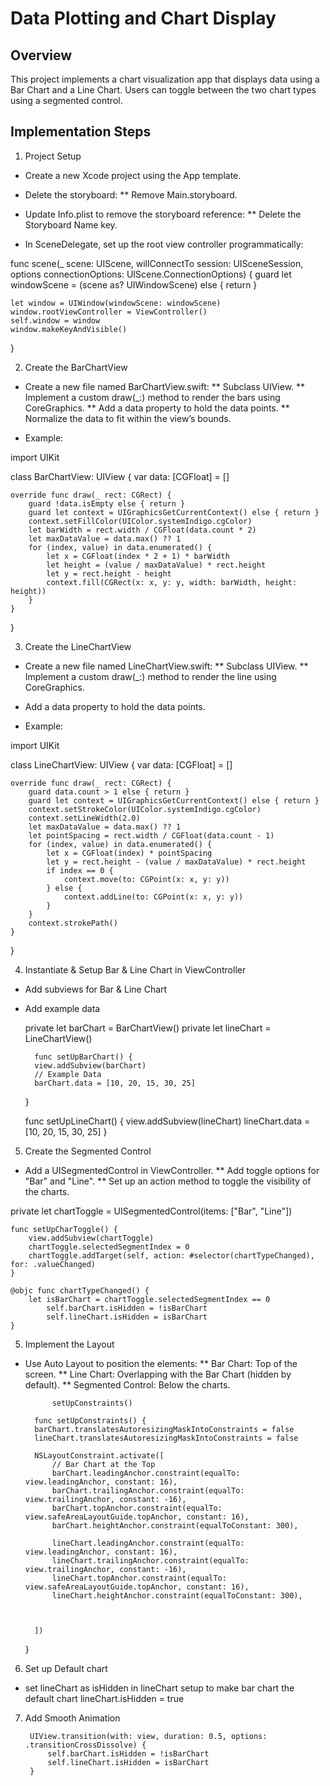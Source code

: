 # Data Plotting and Chart Display

## Overview

This project implements a chart visualization app that displays data using a Bar Chart and a Line Chart. Users can toggle between the two chart types using a segmented control.

## Implementation Steps
1. Project Setup
* Create a new Xcode project using the App template.
* Delete the storyboard:
** Remove Main.storyboard.
* Update Info.plist to remove the storyboard reference:
** Delete the Storyboard Name key.

* In SceneDelegate, set up the root view controller programmatically:

func scene(_ scene: UIScene, willConnectTo session: UISceneSession, options connectionOptions: UIScene.ConnectionOptions) {
    guard let windowScene = (scene as? UIWindowScene) else { return }

    let window = UIWindow(windowScene: windowScene)
    window.rootViewController = ViewController()
    self.window = window
    window.makeKeyAndVisible()
}

2. Create the BarChartView
* Create a new file named BarChartView.swift:
** Subclass UIView.
** Implement a custom draw(_:) method to render the bars using CoreGraphics.
** Add a data property to hold the data points.
** Normalize the data to fit within the view’s bounds.

* Example:

import UIKit

class BarChartView: UIView {
    var data: [CGFloat] = []

    override func draw(_ rect: CGRect) {
        guard !data.isEmpty else { return }
        guard let context = UIGraphicsGetCurrentContext() else { return }
        context.setFillColor(UIColor.systemIndigo.cgColor)
        let barWidth = rect.width / CGFloat(data.count * 2)
        let maxDataValue = data.max() ?? 1
        for (index, value) in data.enumerated() {
            let x = CGFloat(index * 2 + 1) * barWidth
            let height = (value / maxDataValue) * rect.height
            let y = rect.height - height
            context.fill(CGRect(x: x, y: y, width: barWidth, height: height))
        }
    }
}

3. Create the LineChartView
* Create a new file named LineChartView.swift:
** Subclass UIView.
** Implement a custom draw(_:) method to render the line using CoreGraphics.
* Add a data property to hold the data points.

* Example:

import UIKit

class LineChartView: UIView {
    var data: [CGFloat] = []

    override func draw(_ rect: CGRect) {
        guard data.count > 1 else { return }
        guard let context = UIGraphicsGetCurrentContext() else { return }
        context.setStrokeColor(UIColor.systemIndigo.cgColor)
        context.setLineWidth(2.0)
        let maxDataValue = data.max() ?? 1
        let pointSpacing = rect.width / CGFloat(data.count - 1)
        for (index, value) in data.enumerated() {
            let x = CGFloat(index) * pointSpacing
            let y = rect.height - (value / maxDataValue) * rect.height
            if index == 0 {
                context.move(to: CGPoint(x: x, y: y))
            } else {
                context.addLine(to: CGPoint(x: x, y: y))
            }
        }
        context.strokePath()
    }
}

4. Instantiate & Setup Bar & Line Chart in ViewController
* Add subviews for Bar & Line Chart
* Add example data 

    private let barChart = BarChartView()
    private let lineChart = LineChartView()
    
        func setUpBarChart() {
        view.addSubview(barChart)
        // Example Data
        barChart.data = [10, 20, 15, 30, 25]
    }
    
    func setUpLineChart() {
        view.addSubview(lineChart)
        lineChart.data = [10, 20, 15, 30, 25]
    }

5. Create the Segmented Control
* Add a UISegmentedControl in ViewController.
** Add toggle options for "Bar" and "Line".
** Set up an action method to toggle the visibility of the charts.

private let chartToggle = UISegmentedControl(items: ["Bar", "Line"])

    func setUpCharToggle() {
        view.addSubview(chartToggle)
        chartToggle.selectedSegmentIndex = 0
        chartToggle.addTarget(self, action: #selector(chartTypeChanged), for: .valueChanged)
    }

    @objc func chartTypeChanged() {
        let isBarChart = chartToggle.selectedSegmentIndex == 0
            self.barChart.isHidden = !isBarChart
            self.lineChart.isHidden = isBarChart
    }
    
    
5. Implement the Layout
* Use Auto Layout to position the elements:
** Bar Chart: Top of the screen.
** Line Chart: Overlapping with the Bar Chart (hidden by default).
** Segmented Control: Below the charts.
    
            setUpConstraints()
    
        func setUpConstraints() {
        barChart.translatesAutoresizingMaskIntoConstraints = false
        lineChart.translatesAutoresizingMaskIntoConstraints = false
        
        NSLayoutConstraint.activate([
            // Bar Chart at the Top
            barChart.leadingAnchor.constraint(equalTo: view.leadingAnchor, constant: 16),
            barChart.trailingAnchor.constraint(equalTo: view.trailingAnchor, constant: -16),
            barChart.topAnchor.constraint(equalTo: view.safeAreaLayoutGuide.topAnchor, constant: 16),
            barChart.heightAnchor.constraint(equalToConstant: 300),
            
            lineChart.leadingAnchor.constraint(equalTo: view.leadingAnchor, constant: 16),
            lineChart.trailingAnchor.constraint(equalTo: view.trailingAnchor, constant: -16),
            lineChart.topAnchor.constraint(equalTo: view.safeAreaLayoutGuide.topAnchor, constant: 16),
            lineChart.heightAnchor.constraint(equalToConstant: 300),
            
            
            
        ])
    }

6. Set up Default chart
* set lineChart as isHidden in lineChart setup to make bar chart the default chart 
lineChart.isHidden = true

7. Add Smooth Animation        
        
        UIView.transition(with: view, duration: 0.5, options: .transitionCrossDissolve) {
            self.barChart.isHidden = !isBarChart
            self.lineChart.isHidden = isBarChart
        }







